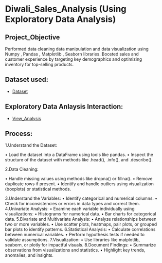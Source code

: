 # Diwali_Sales_Analysis (Using Exploratory Data Analysis)

## Project_Objective
Performed data cleaning data manipulation and data visualization using Numpy , Pandas , Matplotlib , Seaborn libraries. Boosted sales and customer experience by targeting key demographics and optimizing inventory for top-selling products.

## Dataset used:
- <a href="https://github.com/Bharti1004/Diwali-Sales-Analysis/blob/main/Diwali%20Sales%20Data.csv">Dataset</a>

## Exploratory Data Anlaysis Interaction:
- <a href="https://github.com/Bharti1004/Diwali-Sales-Analysis/blob/main/Diwali_Sales_Analysis.ipynb">View_Analysis</a>

## Process:
1.Understand the Dataset:

•	Load the dataset into a DataFrame using tools like pandas.
•	Inspect the structure of the dataset with methods like .head(), .info(), and .describe().

2.Data Cleaning:

•	Handle missing values using methods like dropna() or fillna().
•	Remove duplicate rows if present.
•	Identify and handle outliers using visualization (boxplots) or statistical methods.

3.Understand the Variables:
•	Identify categorical and numerical columns.
•	Check for inconsistencies or errors in data types and correct them.
 4.Univariate Analysis:
•	Examine each variable individually using visualizations:
•	Histograms for numerical data.
•	Bar charts for categorical data.
5.Bivariate and Multivariate Analysis:
•	Analyze relationships between two or more variables.
•	Use scatter plots, heatmaps, pair plots, or grouped bar plots to identify patterns.
 6.Statistical Analysis:
•	Calculate correlations between numerical variables.
•	Perform hypothesis tests if needed to validate assumptions.
7.Visualization:
•	Use libraries like matplotlib, seaborn, or plotly for impactful visuals.
8.Document Findings:
•	Summarize observations from visualizations and statistics.
•	Highlight key trends, anomalies, and insights.

